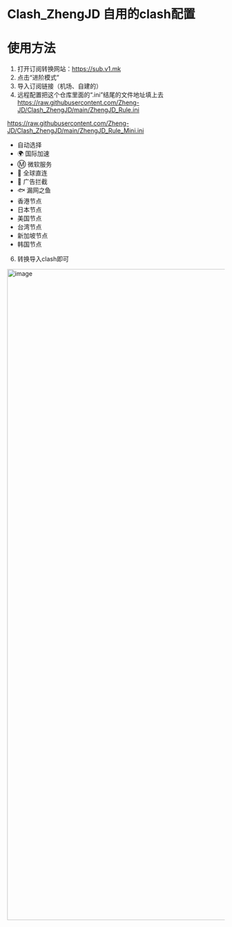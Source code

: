 # Clash_ZhengJD 自用的clash配置

# 使用方法
1. 打开订阅转换网站：https://sub.v1.mk
2. 点击“进阶模式”
3. 导入订阅链接（机场、自建的）
4. 远程配置把这个仓库里面的“.ini”结尾的文件地址填上去  
https://raw.githubusercontent.com/Zheng-JD/Clash_ZhengJD/main/ZhengJD_Rule.ini

https://raw.githubusercontent.com/Zheng-JD/Clash_ZhengJD/main/ZhengJD_Rule_Mini.ini
- 自动选择
- 🌍 国际加速
- Ⓜ️ 微软服务
- 🚀 全球直连
- 🛑 广告拦截
- 🐟 漏网之鱼
- 香港节点
- 日本节点
- 美国节点
- 台湾节点
- 新加坡节点
- 韩国节点
6. 转换导入clash即可
<img width="1507" alt="image" src="https://github.com/Flora-air/custom-network-rules/assets/62434508/af364757-53e7-4b46-a088-fb047e4ab9c3">


